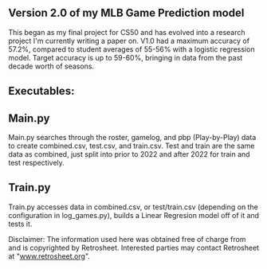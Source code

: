 Version 2.0 of my MLB Game Prediction model
------------------------------------

This began as my final project for CS50 and has evolved into a research project I'm currently writing a paper on.
V1.0 had a maximum accuracy of 57.2%, compared to student averages of 55-56% with a logistic regression model.
Target accuracy is up to 59-60%, bringing in data from the past decade worth of seasons.

Executables:
------------------------------------
Main.py
------------------------------------
Main.py searches through the roster, gamelog, and pbp (Play-by-Play) data to create combined.csv, test.csv, and train.csv. Test and train are the same data as combined, just split into prior to 2022 and after 2022 for train and test respectively.

Train.py
------------------------------------
Train.py accesses data in combined.csv, or test/train.csv (depending on the configuration in log_games.py), builds a Linear Regresion model off of it and tests it.




Disclaimer:
 The information used here was obtained free of
 charge from and is copyrighted by Retrosheet.  Interested
 parties may contact Retrosheet at "www.retrosheet.org".
